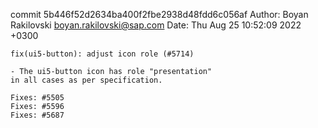 commit 5b446f52d2634ba400f2fbe2938d48fdd6c056af
Author: Boyan Rakilovski <boyan.rakilovski@sap.com>
Date:   Thu Aug 25 10:52:09 2022 +0300

    fix(ui5-button): adjust icon role (#5714)
    
    - The ui5-button icon has role "presentation"
    in all cases as per specification.
    
    Fixes: #5505
    Fixes: #5596
    Fixes: #5687
